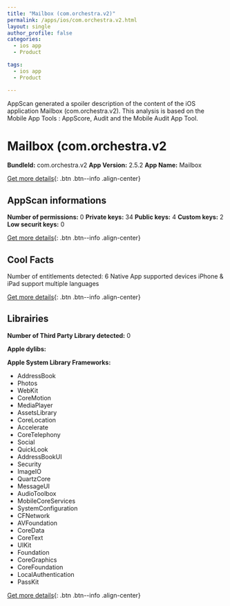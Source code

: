 ```yaml
---
title: "Mailbox (com.orchestra.v2)"
permalink: /apps/ios/com.orchestra.v2.html
layout: single
author_profile: false
categories: 
  - ios app 
  - Product 

tags: 
  - ios app 
  - Product 

---
```

AppScan generated a spoiler description of the content of the iOS application Mailbox (com.orchestra.v2). This analysis is based on the Mobile App Tools : AppScore, Audit and the Mobile Audit App Tool.

# Mailbox (com.orchestra.v2

**BundleId:** com.orchestra.v2
**App Version:** 2.5.2
**App Name:** Mailbox


[Get more details](/pricing.html){: .btn .btn--info .align-center}  
  
## AppScan informations 

**Number of permissions:** 0
**Private keys:** 34
**Public keys:** 4
**Custom keys:** 2
**Low securit keys:** 0
  
[Get more details](/pricing.html){: .btn .btn--info .align-center}

## Cool Facts

Number of entitlements detected: 6
Native App
supported devices iPhone & iPad
support multiple languages
  
[Get more details](/pricing.html){: .btn .btn--info .align-center}

## Librairies 
**Number of Third Party Library detected:** 0

**Apple dylibs:**


**Apple System Library Frameworks:**
- AddressBook
- Photos
- WebKit
- CoreMotion
- MediaPlayer
- AssetsLibrary
- CoreLocation
- Accelerate
- CoreTelephony
- Social
- QuickLook
- AddressBookUI
- Security
- ImageIO
- QuartzCore
- MessageUI
- AudioToolbox
- MobileCoreServices
- SystemConfiguration
- CFNetwork
- AVFoundation
- CoreData
- CoreText
- UIKit
- Foundation
- CoreGraphics
- CoreFoundation
- LocalAuthentication
- PassKit


  
[Get more details](/pricing.html){: .btn .btn--info .align-center}

